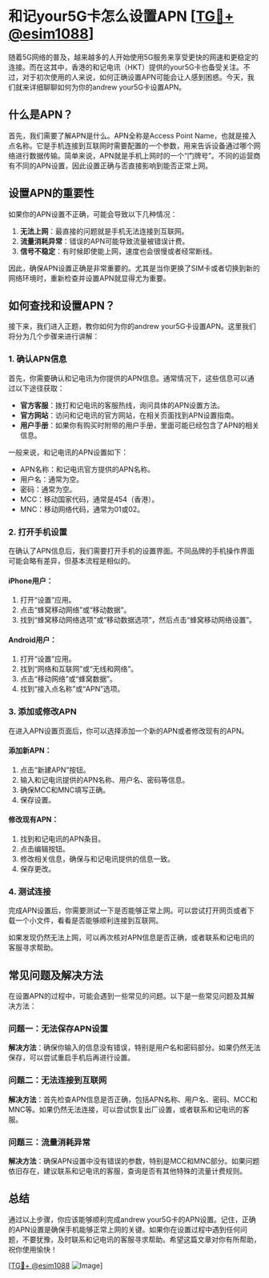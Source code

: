 # 和记your5G卡怎么设置APN [[TG💪+ @esim1088](https://t.me/s/esim1088)]

随着5G网络的普及，越来越多的人开始使用5G服务来享受更快的网速和更稳定的连接。而在这其中，香港的和记电讯（HKT）提供的your5G卡也备受关注。不过，对于初次使用的人来说，如何正确设置APN可能会让人感到困惑。今天，我们就来详细聊聊如何为你的andrew your5G卡设置APN。

## 什么是APN？

首先，我们需要了解APN是什么。APN全称是Access Point Name，也就是接入点名称。它是手机连接到互联网时需要配置的一个参数，用来告诉设备通过哪个网络进行数据传输。简单来说，APN就是手机上网时的一个“门牌号”。不同的运营商有不同的APN设置，因此设置正确与否直接影响到能否正常上网。

## 设置APN的重要性

如果你的APN设置不正确，可能会导致以下几种情况：
1. **无法上网**：最直接的问题就是手机无法连接到互联网。
2. **流量消耗异常**：错误的APN可能导致流量被错误计费。
3. **信号不稳定**：有时候即使能上网，速度也会很慢或者经常断线。

因此，确保APN设置正确是非常重要的。尤其是当你更换了SIM卡或者切换到新的网络环境时，重新检查并设置APN就显得尤为重要。

## 如何查找和设置APN？

接下来，我们进入正题，教你如何为你的andrew your5G卡设置APN。这里我们将分为几个步骤来进行讲解：

### 1. 确认APN信息

首先，你需要确认和记电讯为你提供的APN信息。通常情况下，这些信息可以通过以下途径获取：
- **官方客服**：拨打和记电讯的客服热线，询问具体的APN设置方法。
- **官方网站**：访问和记电讯的官方网站，在相关页面找到APN设置指南。
- **用户手册**：如果你有购买时附带的用户手册，里面可能已经包含了APN的相关信息。

一般来说，和记电讯的APN设置如下：
- APN名称：和记电讯官方提供的APN名称。
- 用户名：通常为空。
- 密码：通常为空。
- MCC：移动国家代码，通常是454（香港）。
- MNC：移动网络代码，通常为01或02。

### 2. 打开手机设置

在确认了APN信息后，我们需要打开手机的设置界面。不同品牌的手机操作界面可能会略有差异，但基本流程是相似的。

#### iPhone用户：
1. 打开“设置”应用。
2. 点击“蜂窝移动网络”或“移动数据”。
3. 找到“蜂窝移动网络选项”或“移动数据选项”，然后点击“蜂窝移动网络设置”。

#### Android用户：
1. 打开“设置”应用。
2. 找到“网络和互联网”或“无线和网络”。
3. 点击“移动网络”或“蜂窝数据”。
4. 找到“接入点名称”或“APN”选项。

### 3. 添加或修改APN

在进入APN设置页面后，你可以选择添加一个新的APN或者修改现有的APN。

#### 添加新APN：
1. 点击“新建APN”按钮。
2. 输入和记电讯提供的APN名称、用户名、密码等信息。
3. 确保MCC和MNC填写正确。
4. 保存设置。

#### 修改现有APN：
1. 找到和记电讯的APN条目。
2. 点击编辑按钮。
3. 修改相关信息，确保与和记电讯提供的信息一致。
4. 保存更改。

### 4. 测试连接

完成APN设置后，你需要测试一下是否能够正常上网。可以尝试打开网页或者下载一个小文件，看看是否能够顺利连接到互联网。

如果发现仍然无法上网，可以再次核对APN信息是否正确，或者联系和记电讯的客服寻求帮助。

## 常见问题及解决方法

在设置APN的过程中，可能会遇到一些常见的问题。以下是一些常见问题及其解决方法：

### 问题一：无法保存APN设置

**解决方法**：确保你输入的信息没有错误，特别是用户名和密码部分。如果仍然无法保存，可以尝试重启手机后再进行设置。

### 问题二：无法连接到互联网

**解决方法**：首先检查APN信息是否正确，包括APN名称、用户名、密码、MCC和MNC等。如果仍然无法连接，可以尝试恢复出厂设置，或者联系和记电讯的客服。

### 问题三：流量消耗异常

**解决方法**：确保APN设置中没有错误的参数，特别是MCC和MNC部分。如果问题依旧存在，建议联系和记电讯的客服，查询是否有其他特殊的流量计费规则。

## 总结

通过以上步骤，你应该能够顺利完成andrew your5G卡的APN设置。记住，正确的APN设置是确保手机能够正常上网的关键。如果你在设置过程中遇到任何问题，不要犹豫，及时联系和记电讯的客服寻求帮助。希望这篇文章对你有所帮助，祝你使用愉快！

[[TG💪+ @esim1088](https://t.me/s/esim1088) ![Image](https://i.postimg.cc/4NQfJmqS/Snipaste-2025-05-13-00-14-12.png)]